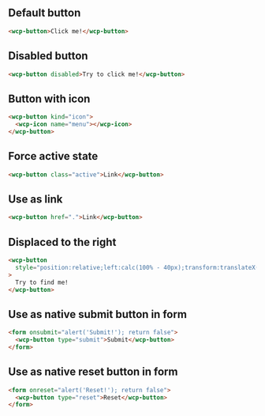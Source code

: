 ## Default button

```html
<wcp-button>Click me!</wcp-button>
```

## Disabled button

```html
<wcp-button disabled>Try to click me!</wcp-button>
```

## Button with icon

```html
<wcp-button kind="icon">
  <wcp-icon name="menu"></wcp-icon>
</wcp-button>
```

## Force active state

```html
<wcp-button class="active">Link</wcp-button>
```

## Use as link

```html
<wcp-button href=".">Link</wcp-button>
```

## Displaced to the right

```html
<wcp-button
  style="position:relative;left:calc(100% - 40px);transform:translateX(-100%)"
>
  Try to find me!
</wcp-button>
```

## Use as native submit button in form

```html
<form onsubmit="alert('Submit!'); return false">
  <wcp-button type="submit">Submit</wcp-button>
</form>
```

## Use as native reset button in form

```html
<form onreset="alert('Reset!'); return false">
  <wcp-button type="reset">Reset</wcp-button>
</form>
```
